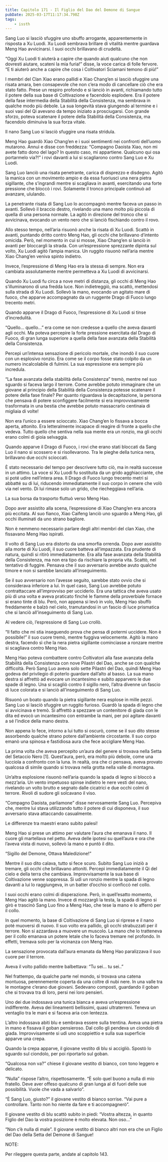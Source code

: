 ```yaml
---
title: Capitolo 171 - Il Figlio del Dao del Demone di Sangue
pubDate: 2025-03-17T11:17:34.798Z
tags:
    - issth
---
```



Sang Luo si lasciò sfuggire uno sbuffo arrogante, apparentemente in risposta a Xu Luodi. Xu Luodi sembrava brillare di vitalità mentre guardava Meng Hao avvicinarsi. I suoi occhi brillavano di crudeltà.


“Oggi Xu Luodi ti aiuterà a capire che quando aiuti qualcuno che non dovresti aiutare, scateni la mia furia!” disse, la voce carica di folle fervore. “E ti aiuterò anche a capire che cosa i Coltivatori Sciamani temono di più!”


I membri del Clan Xiao erano pallidi e Xiao Chang’en si lasciò sfuggire una risata amara, ben consapevole che non c’era modo di cancellare ciò che era stato fatto. Prese un respiro profondo e si lanciò in avanti, richiamando tutto il potere della sua base di Coltivazione e facendolo esplodere. Era il potere della fase intermedia della Stabilità della Consistenza, ma sembrava in qualche modo più debole. La sua longevità stava giungendo al termine e i suoi vasi del Qi avevano da tempo iniziato a prosciugarsi. Con grande sforzo, poteva scatenare il potere della Stabilità della Consistenza, ma facendolo diminuiva la sua forza vitale.


Il nano Sang Luo si lasciò sfuggire una risata stridula.


Meng Hao guardò Xiao Chang’en e i suoi sentimenti nei confronti dell’uomo mutarono. Annuì e disse con freddezza: “Compagno Daoista Xiao, non mi avete fatto dono del lago? In questo caso, mi appartiene. Qualcuno qui osa portarmelo via?!” i rovi davanti a lui si scagliarono contro Sang Luo e Xu Luodi.


Sang Luo lanciò una risata penetrante, carica di disprezzo e disdegno. Agitò la manica con un movimento ampio e da essa fuoriuscì una nera pietra sigillante, che s’ingrandì mentre si scagliava in avanti, esercitando una forte pressione che bloccò i rovi. Solamente il tronco principale continuò ad avanzare, ululando.


La penetrante risata di Sang Luo lo accompagnò mentre faceva un passo in avanti. Sollevò il braccio destro, rivelando una mano molto più piccola di quella di una persona normale. La agitò in direzione del tronco che si avvicinava, evocando un vento nero che si lanciò fischiando contro il rovo.


Allo stesso tempo, nell’aria risuonò anche la risata di Xu Luodi. Scattò in avanti, puntando dritto contro Meng Hao, gli occhi che brillavano d’intento omicida. Però, nel momento in cui si mosse, Xiao Chang’en si lanciò in avanti per bloccargli la strada. Con un’espressione sprezzante dipinta sul volto, Xu Luodi agitò l’ampia manica. Un ruggito risuonò nell’aria mentre Xiao Chang’en veniva spinto indietro.


Invece, l’espressione di Meng Hao era la stessa di sempre. Non era cambiata assolutamente mentre permetteva a Xu Luodi di avvicinarsi.


Quando Xu Luodi fu circa a nove metri di distanza, gli occhi di Meng Hao s’illuminarono di una fredda luce. Non indietreggiò, ma scattò, mettendosi sulla strada di Xu Luodi. Sollevò la mano, evocando un agitato mare di fuoco, che apparve accompagnato da un ruggente Drago di Fuoco lungo trecento metri.


Quando apparve il Drago di Fuoco, l’espressione di Xu Luodi si tinse d’incredulità.


“Quello… quello…” era come se non credesse a quello che aveva davanti agli occhi. Ma poteva percepire la forte pressione esercitata dal Drago di Fuoco, di gran lunga superiore a quella della fase avanzata della Stabilità della Consistenza.


Percepì un’intensa sensazione di pericolo mortale, che inondò il suo cuore con un esplosivo ronzio. Era come se il corpo fosse stato colpito da un numero incalcolabile di fulmini. La sua espressione era sempre più incredula.


“La fase avanzata della stabilità della Consistenza” tremò, mentre nel suo sguardo si faceva largo il terrore. Come avrebbe potuto immaginare che un giovane al principio della Stabilità della Consistenza potesse scatenare il potere della fase finale? Per quanto riguardava la decapitazione, la persona che pensava di potere sconfiggere facilmente si era improvvisamente trasformata in una bestia che avrebbe potuto massacrarlo centinaia di migliaia di volte!


Non era l’unico a essere scioccato. Xiao Chang’en lo fissava a bocca aperta, attonito. Era letteralmente incapace di reagire di fronte a quello che vedeva. Tutto quello che sentiva nella sua mente era un ronzio, ma gli occhi erano colmi di gioia selvaggia.


Quando apparve il Drago di Fuoco, i rovi che erano stati bloccati da Sang Luo il nano si scossero e si risollevarono. Tra le pieghe della tunica nera, brillavano due occhi scioccati.


È stato necessario del tempo per descrivere tutto ciò, ma in realtà successe in un attimo. La voce si Xu Luodi fu sostituita da un grido agghiacciante, che si poté udire nell’intera area. Il Drago di Fuoco lungo trecento metri si abbatté su di lui, riducendo immediatamente il suo corpo in cenere che volò via nel vento. Di lui rimase solo un grido, che riecheggiava nell’aria.


La sua borsa da trasporto fluttuò verso Meng Hao.


Dopo aver assistito alla scena, l’espressione di Xiao Chang’en era ancora più eccitata. Al suo fianco, Xiao Caifeng lanciò uno sguardo a Meng Hao, gli occhi illuminati da uno strano bagliore.


Non è nemmeno necessario parlare degli altri membri del clan Xiao, che fissavano Meng Hao ispirati.


Il volto di Sang Luo era distorto da una smorfia orrenda. Dopo aver assistito alla morte di Xu Luodi, il suo cuore batteva all’impazzata. Era prudente di natura, quindi si ritirò immediatamente. Era alla fase avanzata della Stabilità della Consistenza, ma non era tipo da rischiare la propria vita. Scattò, nel tentativo di fuggire. Pensava che il suo avversario avrebbe avuto qualche timore e non si sarebbe lanciato all’inseguimento.


Se il suo avversario non l’avesse seguito, sarebbe stato ovvio che si considerava inferiore a lui. In quel caso, Sang Luo avrebbe potuto contrattaccare all’improvviso per ucciderlo. Era una tattica che aveva usato più di una volta e aveva praticato finché le fiamme della proverbiale fornace si erano tinte di blu. Però, non appena si levò in volo, Meng Hao sbuffò freddamente e balzò nel cielo, tramutandosi in un fascio di luce prismatica che si lanciò all’inseguimento di Sang Luo.


Al vedere ciò, l’espressione di Sang Luo crollò.


“Il fatto che mi stia inseguendo prova che pensa di potermi uccidere. Non è possibile!” il suo cuore tremò, mentre fuggiva velocemente. Agitò la mano destra, facendo sì che la nera pietra sigillante cominciasse a ronzare mentre si scagliava contro Meng Hao.


Meng Hao poteva combattere contro Coltivatori alla fase avanzata della Stabilità della Consistenza con nove Pilastri del Dao, anche se con qualche difficoltà. Però Sang Luo aveva solo sette Pilastri del Dao, quindi Meng Hao godeva del privilegio di poterlo guardare dall’alto al basso. La sua mano destra si affrettò ad evocare un incantesimo e subito apparvero le due spade di legno. Una si scagliò contro il sigillo nero, l’altra divenne un fascio di luce colorata e si lanciò all’inseguimento di Sang Luo.


Risuonò un boato quando la pietra sigillante nera esplose in mille pezzi. Sang Luo si lasciò sfuggire un ruggito furioso. Guardò la spada di legno che si avvicinava e tremò. Si affrettò a spezzare un contenitore di giada con le dita ed evocò un incantesimo con entrambe la mani, per poi agitare davanti a sé l’indice della mano destra.


Non appena lo fece, intorno a lui tutto si oscurò, come se il suo dito stesse assorbendo qualche strano potere dall’ambiente circostante. Il suo corpo emanò una spinosa e fastidiosa aura che fece accigliare Meng Hao.


La prima volta che aveva percepito un’aura del genere si trovava nella Setta del Setaccio Nero [1]. Quest’aura, però, era molto più debole, come una lucciola a confronto con la luna. In realtà, ora che ci pensava, aveva provato qualcosa di simile quando si trovava nella grotta nella valle di montagna.


Un’altra esplosione risuonò nell’aria quando la spada di legno si bloccò a mezz’aria. Un vento impetuoso spinse indietro le nere vesti del nano, rivelando un volto brutto e segnato dalle cicatrici e due occhi colmi di terrore. Rivoli di sudore gli solcavano il viso.


“Compagno Daoista, parliamone” disse nervosamente Sang Luo. Percepiva che, mentre lui stava utilizzando tutto il potere di cui disponeva, il suo avversario stava attaccando casualmente.


Le differenze tra maestri erano subito palesi!


Meng Hao si prese un attimo per valutare l’aura che emanava il nano. Il cuore gli martellava nel petto. Aveva delle ipotesi su quell’aura e ora che l’aveva vista di nuovo, sollevò la mano e puntò il dito.


“Sigillo del Demone, Ottava Maledizione!”


Mentre il suo dito calava, tutto si fece scuro. Subito Sang Luo iniziò a tremare, gli occhi che brillavano attoniti. Percepì immediatamente il Qi del cielo e della terra che cambiava. Improvvisamente la sua base di Coltivazione venne soppressa. Si udì un ronzio mentre la spada di legno davanti a lui lo raggiungeva, in un batter d’occhio si conficcò nel collo.


I suoi occhi erano colmi di disperazione. Però, in quell’esatto momento, Meng Hao agitò la mano. Invece di mozzargli la testa, la spada di legno si girò e trascinò Sang Luo fino a Meng Hao, che tese la mano e lo afferrò per il collo.


In quel momento, la base di Coltivazione di Sang Luo si riprese e il nano poté muoversi di nuovo. Il suo volto era pallido, gli occhi strabuzzati per il terrore. Non si azzardava a muovere un muscolo. La mano che lo tratteneva per il collo emanava un potere letale che lo faceva tremare nel profondo. In effetti, tremava solo per la vicinanza con Meng Hao.


La sensazione provocata dall’aura emanata da Meng Hao paralizzava il suo cuore per il terrore.


Aveva il volto pallido mentre balbettava: “Tu sei… tu sei..”


Nel frattempo, da qualche parte nel mondo, si trovava una catena montuosa, perennemente coperta da una coltre di nubi nere. In una valle tra le montagne c’erano due giovani. Sedevano composti, guardando il goban che si trovava tra di loro, persi nei loro pensieri.


Uno dei due indossava una tunica bianca e aveva un’espressione indifferente. Aveva dei lineamenti bellissimi, quasi ultraterreni. Teneva un ventaglio tra le mani e si faceva aria con lentezza.


L’altro indossava abiti blu e sembrava essere sulla trentina. Aveva una pietra in mano e fissava il goban pensieroso. Dal collo gli pendeva un ciondolo di giada. Improvvisamente si udì uno scoppiettio e sulla sua superficie apparve una crepa.


Quando la crepa apparve, il giovane vestito di blu si accigliò. Spostò lo sguardo sul ciondolo, per poi riportarlo sul goban.


“Qualcosa non va?” chiese il giovane vestito di bianco, con tono leggero e delicato.


“Nulla” rispose l’altro, rispettosamente. “È solo quel buono a nulla di mio fratello. Deve aver offeso qualcuno di gran lunga al di fuori delle sue possibilità. Vuole che vada a salvarlo”.


“È Sang Luo, giusto?” il giovane vestito di bianco sorrise. “Vai pure a controllare. Tanto non ho niente da fare e ti accompagnerò”.


Il giovane vestito di blu scattò subito in piedi: “Vostra altezza, in quanto Figlio del Dao la vostra posizione è molto elevata. Non oso…”


“Non c’è nulla di male”. Il giovane vestito di bianco altri non era che un Figlio del Dao della Setta del Demone di Sangue!


NOTE:


Per rileggere questa parte, andate al capitolo 143.                                


                                



